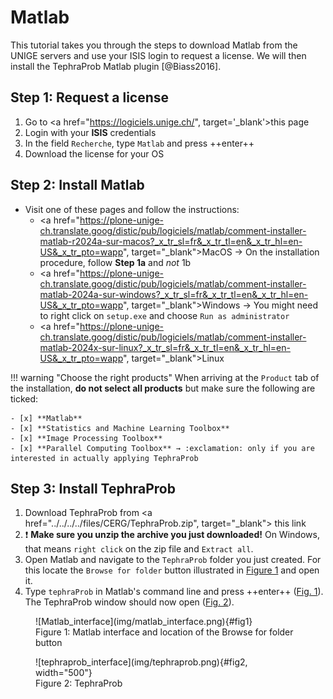 # Matlab

This tutorial takes you through the steps to download Matlab from the UNIGE servers and use your ISIS login to request a license. We will then install the TephraProb Matlab plugin [@Biass2016].

## Step 1: Request a license 

1. Go to <a href="https://logiciels.unige.ch/", target='_blank'>this page</a>
2. Login with your **ISIS** credentials
3. In the field `Recherche`, type `Matlab` and press ++enter++
4. Download the license for your OS

## Step 2: Install Matlab 

- Visit one of these pages and follow the instructions:
    - <a href="https://plone-unige-ch.translate.goog/distic/pub/logiciels/matlab/comment-installer-matlab-r2024a-sur-macos?_x_tr_sl=fr&_x_tr_tl=en&_x_tr_hl=en-US&_x_tr_pto=wapp", target="_blank">MacOS</a> → On the installation procedure, follow **Step 1a** and *not* 1b
    - <a href="https://plone-unige-ch.translate.goog/distic/pub/logiciels/matlab/comment-installer-matlab-2024a-sur-windows?_x_tr_sl=fr&_x_tr_tl=en&_x_tr_hl=en-US&_x_tr_pto=wapp", target="_blank">Windows</a> → You might need to right click on `setup.exe` and choose `Run as administrator`
    - <a href="https://plone-unige-ch.translate.goog/distic/pub/logiciels/matlab/comment-installer-matlab-2024x-sur-linux?_x_tr_sl=fr&_x_tr_tl=en&_x_tr_hl=en-US&_x_tr_pto=wapp", target="_blank">Linux</a>


!!! warning "Choose the right products"
    When arriving at the `Product` tab of the installation, **do not select all products** but make sure the following are ticked:

    - [x] **Matlab**
    - [x] **Statistics and Machine Learning Toolbox**
    - [x] **Image Processing Toolbox**
    - [x] **Parallel Computing Toolbox** → :exclamation: only if you are interested in actually applying TephraProb

## Step 3: Install TephraProb

1. Download TephraProb from <a href="../../../../files/CERG/TephraProb.zip", target="_blank"> this link</a>
2. :exclamation: **Make sure you unzip the archive you just downloaded!** On Windows, that means `right click` on the zip file and `Extract all`.
3. Open Matlab and navigate to the `TephraProb` folder you just created. For this locate the `Browse for folder` button illustrated in [Figure 1](#fig1) and open it.
4. Type `tephraProb` in Matlab's command line and press ++enter++ ([Fig. 1](#fig1)). The TephraProb window should now open ([Fig. 2](#fig2)).

<figure markdown>
  ![Matlab_interface](img/matlab_interface.png){#fig1}
  <figcaption>Figure 1: Matlab interface and location of the Browse for folder button</figcaption>
</figure>

<figure markdown>
  ![tephraprob_interface](img/tephraprob.png){#fig2, width="500"}
  <figcaption>Figure 2: TephraProb</figcaption>
</figure>
